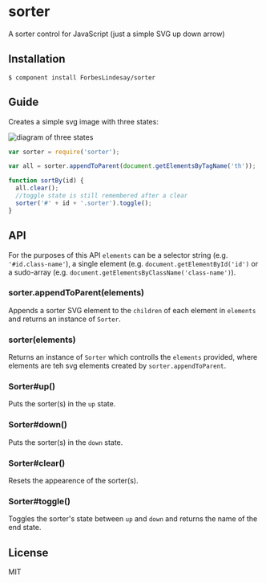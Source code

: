 
# sorter

  A sorter control for JavaScript (just a simple SVG up down arrow)

## Installation

    $ component install ForbesLindesay/sorter

## Guide

  Creates a simple svg image with three states:

  ![diagram of three states](http://i.imgur.com/2P2Z4.png)

  ```javascript
  var sorter = require('sorter');

  var all = sorter.appendToParent(document.getElementsByTagName('th'));

  function sortBy(id) {
    all.clear();
    //toggle state is still remembered after a clear
    sorter('#' + id + '.sorter').toggle();
  }
  ```

## API

  For the purposes of this API `elements` can be a selector string (e.g. `'#id.class-name'`), a single element (e.g. `document.getElementById('id')` or a sudo-array (e.g. `document.getElementsByClassName('class-name')`).

### sorter.appendToParent(elements)

  Appends a sorter SVG element to the `children` of each element in `elements` and returns an instance of `Sorter`.

### sorter(elements)

  Returns an instance of `Sorter` which controlls the `elements` provided, where elements are teh svg elements created by `sorter.appendToParent`.

### Sorter#up()

  Puts the sorter(s) in the `up` state.

### Sorter#down()

  Puts the sorter(s) in the `down` state.

### Sorter#clear()

  Resets the appearence of the sorter(s).

### Sorter#toggle()

  Toggles the sorter's state between `up` and `down` and returns the name of the end state.

## License

  MIT